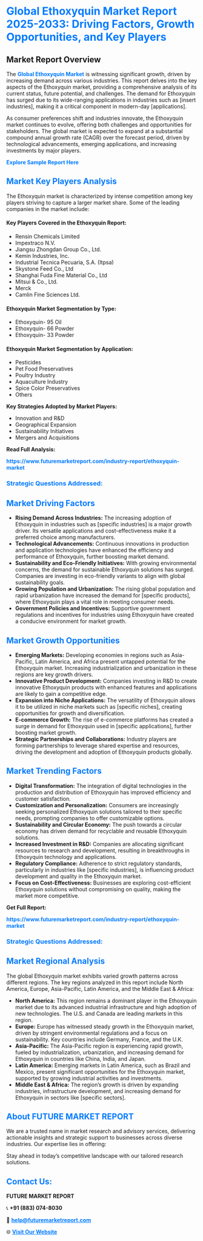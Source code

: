 <h1 style="color: #007BFF;">Global Ethoxyquin Market Report 2025-2033: Driving Factors, Growth Opportunities, and Key Players</h1>

<section id="overview">
<h2>Market Report Overview</h2>
<p>The <a href="https://www.futuremarketreport.com/industry-report/ethoxyquin-market" style="color: #007BFF; text-decoration: none;"><strong>Global Ethoxyquin Market</strong></a> is witnessing significant growth, driven by increasing demand across various industries. This report delves into the key aspects of the Ethoxyquin market, providing a comprehensive analysis of its current status, future potential, and challenges. The demand for Ethoxyquin has surged due to its wide-ranging applications in industries such as [insert industries], making it a critical component in modern-day [applications].</p>
<p>As consumer preferences shift and industries innovate, the Ethoxyquin market continues to evolve, offering both challenges and opportunities for stakeholders. The global market is expected to expand at a substantial compound annual growth rate (CAGR) over the forecast period, driven by technological advancements, emerging applications, and increasing investments by major players.</p>
</section>

<section id="overview">
<p><a href="https://www.futuremarketreport.com/request-sample/reportId=29738" style="color: #007BFF; text-decoration: none;"><strong>Explore Sample Report Here</strong></a></p>
</section>

<section id="key-players">
<h2 style="color: #007BFF;">Market Key Players Analysis</h2>
<p>The Ethoxyquin market is characterized by intense competition among key players striving to capture a larger market share. Some of the leading companies in the market include:</p>
<h4>Key Players Covered in the Ethoxyquin Report:</h4>
<ul><li>Rensin Chemicals Limited</li><li>Impextraco N.V.</li><li>Jiangsu Zhongdan Group Co., Ltd.</li><li>Kemin Industries, Inc.</li><li>Industrial Tecnica Pecuaria, S.A. (Itpsa)</li><li>Skystone Feed Co., Ltd</li><li>Shanghai Fuda Fine Material Co., Ltd</li><li>Mitsui &amp; Co., Ltd.</li><li>Merck</li><li>Camlin Fine Sciences Ltd.</li></ul>
<h4>Ethoxyquin Market Segmentation by Type:</h4>
<ul><li>Ethoxyquin- 95 Oil</li><li>Ethoxyquin- 66 Powder</li><li>Ethoxyquin- 33 Powder</li></ul>

<h4>Ethoxyquin Market Segmentation by Application:</h4>
<ul><li>Pesticides</li><li>Pet Food Preservatives</li><li>Poultry Industry</li><li>Aquaculture Industry</li><li>Spice Color Preservatives</li><li>Others</li></ul>
<p><strong>Key Strategies Adopted by Market Players:</strong></p>
<ul>
<li>Innovation and R&D</li>
<li>Geographical Expansion</li>
<li>Sustainability Initiatives</li>
<li>Mergers and Acquisitions</li>
</ul>
</section>

<section>
<p><strong>Read Full Analysis: </strong></p><a href="https://www.futuremarketreport.com/industry-report/ethoxyquin-market" style="color: #007BFF; text-decoration: none;"><strong>https://www.futuremarketreport.com/industry-report/ethoxyquin-market</strong></a>
<h3 style="color: #007BFF;">Strategic Questions Addressed:</h3>
</section>

<section id="driving-factors">
<h2 style="color: #007BFF;">Market Driving Factors</h2>
<ul>
<li><strong>Rising Demand Across Industries:</strong> The increasing adoption of Ethoxyquin in industries such as [specific industries] is a major growth driver. Its versatile applications and cost-effectiveness make it a preferred choice among manufacturers.</li>
<li><strong>Technological Advancements:</strong> Continuous innovations in production and application technologies have enhanced the efficiency and performance of Ethoxyquin, further boosting market demand.</li>
<li><strong>Sustainability and Eco-Friendly Initiatives:</strong> With growing environmental concerns, the demand for sustainable Ethoxyquin solutions has surged. Companies are investing in eco-friendly variants to align with global sustainability goals.</li>
<li><strong>Growing Population and Urbanization:</strong> The rising global population and rapid urbanization have increased the demand for [specific products], where Ethoxyquin plays a vital role in meeting consumer needs.</li>
<li><strong>Government Policies and Incentives:</strong> Supportive government regulations and incentives for industries using Ethoxyquin have created a conducive environment for market growth.</li>
</ul>
</section>

<section id="growth-opportunities">
<h2 style="color: #007BFF;">Market Growth Opportunities</h2>
<ul>
<li><strong>Emerging Markets:</strong> Developing economies in regions such as Asia-Pacific, Latin America, and Africa present untapped potential for the Ethoxyquin market. Increasing industrialization and urbanization in these regions are key growth drivers.</li>
<li><strong>Innovative Product Development:</strong> Companies investing in R&D to create innovative Ethoxyquin products with enhanced features and applications are likely to gain a competitive edge.</li>
<li><strong>Expansion into Niche Applications:</strong> The versatility of Ethoxyquin allows it to be utilized in niche markets such as [specific niches], creating opportunities for growth and diversification.</li>
<li><strong>E-commerce Growth:</strong> The rise of e-commerce platforms has created a surge in demand for Ethoxyquin used in [specific applications], further boosting market growth.</li>
<li><strong>Strategic Partnerships and Collaborations:</strong> Industry players are forming partnerships to leverage shared expertise and resources, driving the development and adoption of Ethoxyquin products globally.</li>
</ul>
</section>

<section id="trending-factors">
<h2 style="color: #007BFF;">Market Trending Factors</h2>
<ul>
<li><strong>Digital Transformation:</strong> The integration of digital technologies in the production and distribution of Ethoxyquin has improved efficiency and customer satisfaction.</li>
<li><strong>Customization and Personalization:</strong> Consumers are increasingly seeking personalized Ethoxyquin solutions tailored to their specific needs, prompting companies to offer customizable options.</li>
<li><strong>Sustainability and Circular Economy:</strong> The push towards a circular economy has driven demand for recyclable and reusable Ethoxyquin solutions.</li>
<li><strong>Increased Investment in R&D:</strong> Companies are allocating significant resources to research and development, resulting in breakthroughs in Ethoxyquin technology and applications.</li>
<li><strong>Regulatory Compliance:</strong> Adherence to strict regulatory standards, particularly in industries like [specific industries], is influencing product development and quality in the Ethoxyquin market.</li>
<li><strong>Focus on Cost-Effectiveness:</strong> Businesses are exploring cost-efficient Ethoxyquin solutions without compromising on quality, making the market more competitive.</li>
</ul>
</section>

<section>
<p><strong>Get Full Report: </strong></p><a href="https://www.futuremarketreport.com/industry-report/ethoxyquin-market" style="color: #007BFF; text-decoration: none;"><strong>https://www.futuremarketreport.com/industry-report/ethoxyquin-market</strong></a>
<h3 style="color: #007BFF;">Strategic Questions Addressed:</h3>
</section>


<section id="regional-analysis">
<h2 style="color: #007BFF;">Market Regional Analysis</h2>
<p>The global Ethoxyquin market exhibits varied growth patterns across different regions. The key regions analyzed in this report include North America, Europe, Asia-Pacific, Latin America, and the Middle East & Africa:</p>
<ul>
<li><strong>North America:</strong> This region remains a dominant player in the Ethoxyquin market due to its advanced industrial infrastructure and high adoption of new technologies. The U.S. and Canada are leading markets in this region.</li>
<li><strong>Europe:</strong> Europe has witnessed steady growth in the Ethoxyquin market, driven by stringent environmental regulations and a focus on sustainability. Key countries include Germany, France, and the U.K.</li>
<li><strong>Asia-Pacific:</strong> The Asia-Pacific region is experiencing rapid growth, fueled by industrialization, urbanization, and increasing demand for Ethoxyquin in countries like China, India, and Japan.</li>
<li><strong>Latin America:</strong> Emerging markets in Latin America, such as Brazil and Mexico, present significant opportunities for the Ethoxyquin market, supported by growing industrial activities and investments.</li>
<li><strong>Middle East & Africa:</strong> The region’s growth is driven by expanding industries, infrastructure development, and increasing demand for Ethoxyquin in sectors like [specific sectors].</li>
</ul>
</section>

<footer>
<h2 style="color: #007BFF;">About FUTURE MARKET REPORT</h2>
<p>We are a trusted name in market research and advisory services, delivering actionable insights and strategic support to businesses across diverse industries. Our expertise lies in offering:</p>

<p>Stay ahead in today’s competitive landscape with our tailored research solutions.</p>

<h2 style="color: #007BFF;">Contact Us:</h2>
<p><strong>FUTURE MARKET REPORT</strong></p>
<p>📞 <strong>+91 (883) 074-8030</strong></p>
<p>📧 <strong><a href="mailto:help@futuremarketreport.com" style="color: #007BFF;">help@futuremarketreport.com</a></strong></p>
<p>🌐 <strong><a href="https://www.futuremarketreport.com/" style="color: #007BFF;">Visit Our Website</a></strong></p>
</footer>
